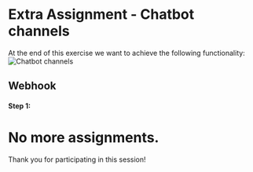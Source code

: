 # Extra Assignment - Chatbot channels

At the end of this exercise we want to achieve the following functionality:
![Chatbot channels]()

## Webhook

#### Step 1:

# No more assignments.
Thank you for participating in this session!

